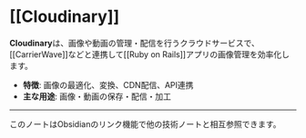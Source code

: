 # [[Cloudinary]]

**Cloudinary**は、画像や動画の管理・配信を行うクラウドサービスで、[[CarrierWave]]などと連携して[[Ruby on Rails]]アプリの画像管理を効率化します。

- **特徴**: 画像の最適化、変換、CDN配信、API連携
- **主な用途**: 画像・動画の保存・配信・加工

---

このノートはObsidianのリンク機能で他の技術ノートと相互参照できます。 